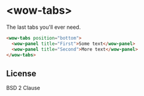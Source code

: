 # &lt;wow-tabs&gt;

The last tabs you'll ever need.

```html
<wow-tabs position="bottom">
  <wow-panel title="First">Some text</wow-panel>
  <wow-panel title="Second">More text</wow-panel>
</wow-tabs>
```

## License

BSD 2 Clause
